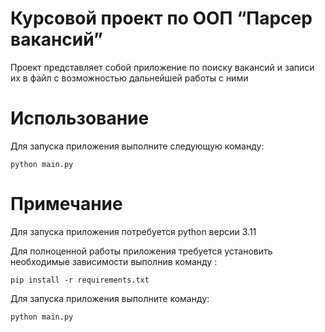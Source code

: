 # Курсовой проект по ООП “Парсер вакансий”
Проект представляет собой приложение по поиску вакансий и записи их в файл
с возможностью дальнейшей работы с ними


# Использование

Для запуска приложения выполните следующую команду:
```shell
python main.py
```

# Примечание
Для запуска приложения потребуется  python версии 3.11

Для полноценной работы приложения требуется установить необходимые зависимости выполнив команду :
```shell
pip install -r requirements.txt
```
Для запуска приложения выполните команду:
```shell
python main.py
```
